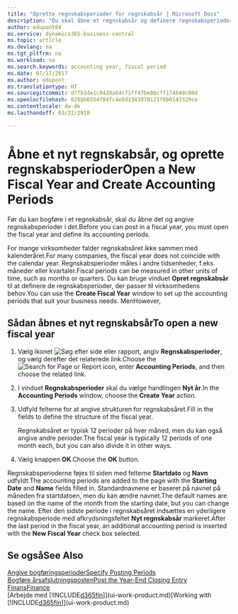```yaml
---
title: "Oprette regnskabsperioder for regnskabsår | Microsoft Docs"
description: "Du skal åbne et regnskabsår og definere regnskabsperioder, før du kan bogføre et regnskabsår."
author: edupont04
ms.service: dynamics365-business-central
ms.topic: article
ms.devlang: na
ms.tgt_pltfrm: na
ms.workload: na
ms.search.keywords: accounting year, fiscal period
ms.date: 07/17/2017
ms.author: edupont
ms.translationtype: HT
ms.sourcegitcommit: d7fb34e1c9428a64c71ff47be8bcff174649c00d
ms.openlocfilehash: 028bb6554f84fc4e8d1343070121f8b0143329ce
ms.contentlocale: da-dk
ms.lasthandoff: 03/22/2018

---
```

# <a name="open-a-new-fiscal-year-and-create-accounting-periods"></a><span data-ttu-id="3006f-103">Åbne et nyt regnskabsår, og oprette regnskabsperioder</span><span class="sxs-lookup"><span data-stu-id="3006f-103">Open a New Fiscal Year and Create Accounting Periods</span></span>
<span data-ttu-id="3006f-104">Før du kan bogføre i et regnskabsår, skal du åbne det og angive regnskabsperioder i det.</span><span class="sxs-lookup"><span data-stu-id="3006f-104">Before you can post in a fiscal year, you must open the fiscal year and define its accounting periods.</span></span>  

<span data-ttu-id="3006f-105">For mange virksomheder falder regnskabsåret ikke sammen med kalenderåret.</span><span class="sxs-lookup"><span data-stu-id="3006f-105">For many companies, the fiscal year does not coincide with the calendar year.</span></span> <span data-ttu-id="3006f-106">Regnskabsperioder måles i andre tidsenheder, f.eks. måneder eller kvartaler.</span><span class="sxs-lookup"><span data-stu-id="3006f-106">Fiscal periods can be measured in other units of time, such as months or quarters.</span></span> <span data-ttu-id="3006f-107">Du kan bruge vinduet **Opret regnskabsår** til at definere de regnskabsperioder, der passer til virksomhedens behov.</span><span class="sxs-lookup"><span data-stu-id="3006f-107">You can use the **Create Fiscal Year** window to set up the accounting periods that suit your business needs.</span></span> <span data-ttu-id="3006f-108">Men</span><span class="sxs-lookup"><span data-stu-id="3006f-108">However,</span></span>   

## <a name="to-open-a-new-fiscal-year"></a><span data-ttu-id="3006f-109">Sådan åbnes et nyt regnskabsår</span><span class="sxs-lookup"><span data-stu-id="3006f-109">To open a new fiscal year</span></span>
1. <span data-ttu-id="3006f-110">Vælg ikonet ![Søg efter side eller rapport](media/ui-search/search_small.png "Ikonet Søg efter side eller rapport"), angiv **Regnskabsperioder**, og vælg derefter det relaterede link.</span><span class="sxs-lookup"><span data-stu-id="3006f-110">Choose the ![Search for Page or Report](media/ui-search/search_small.png "Search for Page or Report icon") icon, enter **Accounting Periods**, and then choose the related link.</span></span>
2. <span data-ttu-id="3006f-111">I vinduet **Regnskabsperioder** skal du vælge handlingen **Nyt år**.</span><span class="sxs-lookup"><span data-stu-id="3006f-111">In the **Accounting Periods** window, choose the **Create Year** action.</span></span>
3. <span data-ttu-id="3006f-112">Udfyld felterne for at angive strukturen for regnskabsåret.</span><span class="sxs-lookup"><span data-stu-id="3006f-112">Fill in the fields to define the structure of the fiscal year.</span></span>

    <span data-ttu-id="3006f-113">Regnskabsåret er typisk 12 perioder på hver måned, men du kan også angive andre perioder.</span><span class="sxs-lookup"><span data-stu-id="3006f-113">The fiscal year is typically 12 periods of one month each, but you can also divide it in other ways.</span></span>
4. <span data-ttu-id="3006f-114">Vælg knappen **OK**.</span><span class="sxs-lookup"><span data-stu-id="3006f-114">Choose the **OK** button.</span></span>

<span data-ttu-id="3006f-115">Regnskabsperioderne føjes til siden med felterne **Startdato** og **Navn** udfyldt.</span><span class="sxs-lookup"><span data-stu-id="3006f-115">The accounting periods are added to the page with the **Starting Date** and **Name** fields filled in.</span></span> <span data-ttu-id="3006f-116">Standardnavnene er baseret på navnet på måneden fra startdatoen, men du kan ændre navnet.</span><span class="sxs-lookup"><span data-stu-id="3006f-116">The default names are based on the name of the month from the starting date, but you can change the name.</span></span> <span data-ttu-id="3006f-117">Efter den sidste periode i regnskabsåret indsættes en yderligere regnskabsperiode med afkrydsningsfeltet **Nyt regnskabsår** markeret.</span><span class="sxs-lookup"><span data-stu-id="3006f-117">After the last period in the fiscal year, an additional accounting period is inserted with the **New Fiscal Year** check box selected.</span></span>  


## <a name="see-also"></a><span data-ttu-id="3006f-118">Se også</span><span class="sxs-lookup"><span data-stu-id="3006f-118">See Also</span></span>
[<span data-ttu-id="3006f-119">Angive bogføringsperioder</span><span class="sxs-lookup"><span data-stu-id="3006f-119">Specify Posting Periods</span></span>](finance-how-specify-posting-periods.md)  
[<span data-ttu-id="3006f-120">Bogføre årsafslutningsposten</span><span class="sxs-lookup"><span data-stu-id="3006f-120">Post the Year-End Closing Entry</span></span>](year-how-post-year-end-close-entry.md)  
[<span data-ttu-id="3006f-121">Finans</span><span class="sxs-lookup"><span data-stu-id="3006f-121">Finance</span></span>](finance.md)  
<span data-ttu-id="3006f-122">[Arbejde med [!INCLUDE[d365fin](includes/d365fin_md.md)]](ui-work-product.md)</span><span class="sxs-lookup"><span data-stu-id="3006f-122">[Working with [!INCLUDE[d365fin](includes/d365fin_md.md)]](ui-work-product.md)</span></span>


